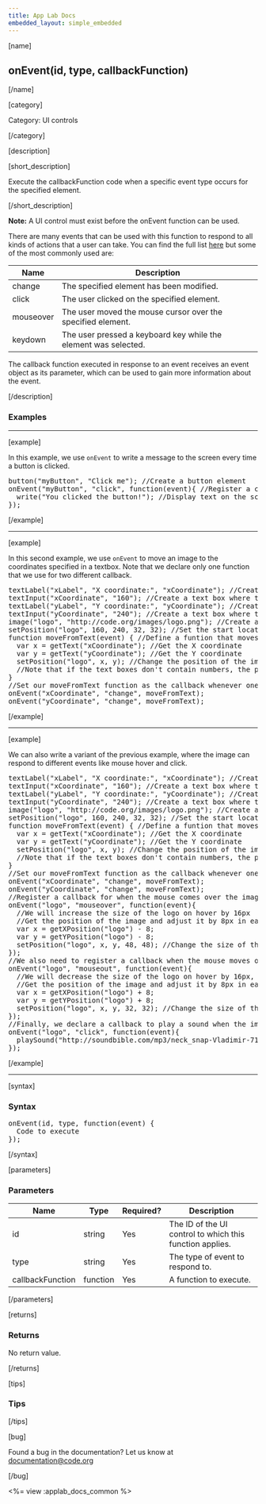 ```yaml
---
title: App Lab Docs
embedded_layout: simple_embedded
---
```


[name]

## onEvent(id, type, callbackFunction)

[/name]


[category]

Category: UI controls

[/category]

[description]

[short_description]

Execute the callbackFunction code when a specific event type occurs for the specified element.

[/short_description]

**Note:** A UI control must exist before the onEvent function can be used.

There are many events that can be used with this function to respond to all kinds of actions that a user can take. You can find the full list [here](https://developer.mozilla.org/en-US/docs/Web/Events) but some of the most commonly used are:

| Name  | Description                   |
|-------|-------------------------------|
| change | The specified element has been modified.  |
| click | The user clicked on the specified element.  |
| mouseover | The user moved the mouse cursor over the specified element. |
| keydown | The user pressed a keyboard key while the element was selected.  |

The callback function executed in response to an event receives an event object as its parameter, which can be used to gain more information about the event.

[/description]

### Examples
____________________________________________________

[example]

In this example, we use `onEvent` to write a message to the screen every time a button is clicked.
<pre>
button("myButton", "Click me"); //Create a button element
onEvent("myButton", "click", function(event){ //Register a click callback for "myButton"
  write("You clicked the button!"); //Display text on the screen
});
</pre>

[/example]

____________________________________________________

[example]

In this second example, we use `onEvent` to move an image to the coordinates specified in a textbox. Note that we declare only one function that we use for two different callback.
<pre>
textLabel("xLabel", "X coordinate:", "xCoordinate"); //Create a label for the X coordinate text box
textInput("xCoordinate", "160"); //Create a text box where the X coordinate can be modified
textLabel("yLabel", "Y coordinate:", "yCoordinate"); //Create a label for the Y coordinate text box
textInput("yCoordinate", "240"); //Create a text box where the Y coordinate can be modified
image("logo", "http://code.org/images/logo.png"); //Create an image element
setPosition("logo", 160, 240, 32, 32); //Set the start location and size of the image
function moveFromText(event) { //Define a funtion that moves the image based on the text box value
  var x = getText("xCoordinate"); //Get the X coordinate
  var y = getText("yCoordinate"); //Get the Y coordinate
  setPosition("logo", x, y); //Change the position of the image
  //Note that if the text boxes don't contain numbers, the position won't be changed!
}
//Set our moveFromText function as the callback whenever one of the text boxes is modified
onEvent("xCoordinate", "change", moveFromText);
onEvent("yCoordinate", "change", moveFromText);
</pre>

[/example]

____________________________________________________

[example]

We can also write a variant of the previous example, where the image can respond to different events like mouse hover and click.
<pre>
textLabel("xLabel", "X coordinate:", "xCoordinate"); //Create a label for the X coordinate text box
textInput("xCoordinate", "160"); //Create a text box where the X coordinate can be modified
textLabel("yLabel", "Y coordinate:", "yCoordinate"); //Create a label for the Y coordinate text box
textInput("yCoordinate", "240"); //Create a text box where the Y coordinate can be modified
image("logo", "http://code.org/images/logo.png"); //Create an image element
setPosition("logo", 160, 240, 32, 32); //Set the start location and size of the image
function moveFromText(event) { //Define a funtion that moves the image based on the text box value
  var x = getText("xCoordinate"); //Get the X coordinate
  var y = getText("yCoordinate"); //Get the Y coordinate
  setPosition("logo", x, y); //Change the position of the image
  //Note that if the text boxes don't contain numbers, the position won't be changed!
}
//Set our moveFromText function as the callback whenever one of the text boxes is modified
onEvent("xCoordinate", "change", moveFromText);
onEvent("yCoordinate", "change", moveFromText);
//Register a callback for when the mouse comes over the image
onEvent("logo", "mouseover", function(event){
  //We will increase the size of the logo on hover by 16px
  //Get the position of the image and adjust it by 8px in each direction to keep it centered
  var x = getXPosition("logo") - 8;
  var y = getYPosition("logo") - 8;
  setPosition("logo", x, y, 48, 48); //Change the size of the image
});
//We also need to register a callback when the mouse moves out so we can revert our changes
onEvent("logo", "mouseout", function(event){
  //We will decrease the size of the logo on hover by 16px, back to its original size
  //Get the position of the image and adjust it by 8px in each direction to keep it centered
  var x = getXPosition("logo") + 8;
  var y = getYPosition("logo") + 8;
  setPosition("logo", x, y, 32, 32); //Change the size of the image
});
//Finally, we declare a callback to play a sound when the image is clicked
onEvent("logo", "click", function(event){
  playSound("http://soundbible.com/mp3/neck_snap-Vladimir-719669812.mp3");
});
</pre>

[/example]

____________________________________________________

[syntax]

### Syntax
<pre>
onEvent(id, type, function(event) {
  Code to execute
});
</pre>

[/syntax]

[parameters]

### Parameters

| Name  | Type | Required? | Description |
|-----------------|------|-----------|-------------|
| id | string | Yes | The ID of the UI control to which this function applies.  |
| type | string | Yes | The type of event to respond to.  |
| callbackFunction | function | Yes | A function to execute.  |

[/parameters]

[returns]

### Returns
No return value.

[/returns]

[tips]

### Tips

[/tips]

[bug]

Found a bug in the documentation? Let us know at documentation@code.org

[/bug]

<%= view :applab_docs_common %>
